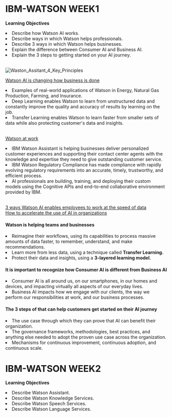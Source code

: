# IBM-WATSON WEEK1
<uo><b>Learning Objectives</b>
  <li>Describe how Watson AI works.</li>
  <li>Describe ways in which Watson helps professionals.</li>
  <li>Describe 3 ways in which Watson helps businesses.</li>
  <li>Explain the difference between Consumer AI and Business AI.</li> 
  <li>Explain the 3 steps to getting started on your AI journey.</li>
</uo><br>

![Waston_Assitant_4_Key_Principles](https://github.com/Blackdog-Programmer/IBM-Watson/blob/master/reference/Waston_Assitant_4_Key_Principles.png)

[Watson AI is changing how business is done](https://www.ibm.com/watson/ai-stories/)
<uo>
<li>Examples of real-world applications of Watson in Energy, Natural Gas Production, Farming, and Insurance.</li>
<li>Deep Learning enables Watson to learn from unstructured data and constantly improve the quality and accuracy of results by learning on the job.</li>
<li>Transfer Learning enables Watson to learn faster from smaller sets of data while also protecting customer's data and insights.</li>
</uo><br>

[Watson at work](https://www.ibm.com/watson/ai-professionals/)
<uo>
<li>IBM Watson Assistant is helping businesses deliver personalized customer experiences and supporting their contact center agents with the knowledge and expertise they need to give outstanding customer service.</li>
<li>IBM Watson Regulatory Compliance has made compliance with rapidly evolving regulatory requirements into an accurate, timely, trustworthy, and efficient process.</li>
<li>AI professionals are building, training, and deploying their custom models using the Cognitive APIs and end-to-end collaborative environment provided by IBM.</li>
</uo><br>

[3 ways Watson AI enables employees to work at the speed of data](https://www.ibm.com/blogs/watson/2018/10/what-did-your-business-learn-last-night-3-ways-watson-ai-enables-employees-to-work-at-the-speed-of-data-and-do-more-interesting-work/)\
[How to accelerate the use of AI in organizations](https://www.ibm.com/blogs/think/2017/12/accelerating-ai/)
<h4>Watson is helping teams and businesses</h4>
<uo>
  <li>Reimagine their workflows, using its capabilities to process massive amounts of data faster, to remember, understand, and make recommendations.</li>
  <li>Learn more from less data, using a technique called <b>Transfer Learning.</b></li>
  <li>Protect their data and insights, using a <b>3-layered learning model.</b></li>
</uo>

<h4>It is important to recognize how Consumer AI is different from Business AI</h4>
<uo>
  <li>Consumer AI is all around us, on our smartphones, in our homes and devices, and impacting virtually all aspects of our everyday lives.</li>
  <li>Business AI impacts how we engage with our clients, the way we perform our responsibilities at work, and our business processes.</li>
</uo> 
 
<h4>The 3 steps of that can help customers get started on their AI journey</h4>
<uo>
  <li>The use case through which they can prove that AI can benefit their organization.</li>
  <li>The governance frameworks, methodologies, best practices, and anything else needed to adopt the proven use case across the organization.</li>
  <li>Mechanisms for continuous improvement, continuous adoption, and continuous scale.</li>
</uo>  

# IBM-WATSON WEEK2
<uo><b>Learning Objectives</b>
  <li>Describe Watson Assistant.</li>
  <li>Describe Watson Knowledge Services.</li>
  <li>Describe Watson Speech Services.</li>
  <li>Describe Watson Language Services.</li>
</uo><br>
